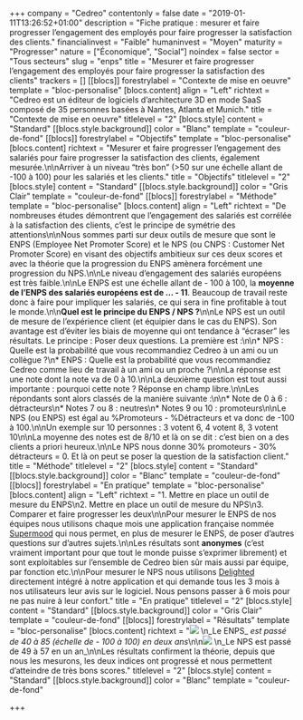 +++
company = "Cedreo"
contentonly = false
date = "2019-01-11T13:26:52+01:00"
description = "Fiche pratique : mesurer et faire progresser l’engagement des employés pour faire progresser la satisfaction des clients."
financialinvest = "Faible"
humaninvest = "Moyen"
maturity = "Progresser"
nature = ["Économique", "Social"]
noindex = false
sector = "Tous secteurs"
slug = "enps"
title = "Mesurer et faire progresser l’engagement des employés pour faire progresser la satisfaction des clients"
trackers = []
[[blocs]]
forestrylabel = "Contexte de mise en oeuvre"
template = "bloc-personalise"
[blocs.content]
align = "Left"
richtext = "Cedreo est un éditeur de logiciels d’architecture 3D en mode SaaS composé de 35 personnes basées à Nantes, Atlanta et Munich."
title = "Contexte de mise en oeuvre"
titlelevel = "2"
[blocs.style]
content = "Standard"
[[blocs.style.background]]
color = "Blanc"
template = "couleur-de-fond"
[[blocs]]
forestrylabel = "Objectifs"
template = "bloc-personalise"
[blocs.content]
richtext = "Mesurer et faire progresser l’engagement des salariés pour faire progresser la satisfaction des clients, également mesurée.\n\nArriver à un niveau “très bon” (>50 sur une échelle allant de -100 à 100) pour les salariés et les clients."
title = "Objectifs"
titlelevel = "2"
[blocs.style]
content = "Standard"
[[blocs.style.background]]
color = "Gris Clair"
template = "couleur-de-fond"
[[blocs]]
forestrylabel = "Méthode"
template = "bloc-personalise"
[blocs.content]
align = "Left"
richtext = "De nombreuses études démontrent que l’engagement des salariés est corrélée à la satisfaction des clients, c’est le principe de symétrie des attentions\n\nNous sommes parti sur deux outils de mesure que sont le ENPS (Employee Net Promoter Score) et le NPS (ou CNPS : Customer Net Promoter Score) en visant des objectifs ambitieux sur ces deux scores et avec la théorie que la progression du ENPS amènera forcément une progression du NPS.\n\nLe niveau d’engagement des salariés européens est très faible.\n\nLe ENPS est une échelle allant de - 100 à 100, la **moyenne de l’ENPS des salariés européens est de … - 11**. Beaucoup de travail reste donc à faire pour impliquer les salariés, ce qui sera in fine profitable à tout le monde.\n\n**Quel est le principe du ENPS / NPS ?**\n\nLe NPS est un outil de mesure de l’expérience client (et équipier dans le cas du ENPS). Son avantage est d’éviter les biais de moyenne qui ont tendance à “écraser” les résultats. Le principe : Poser deux questions. La première est :\n\n* NPS : Quelle est la probabilité que vous recommandiez Cedreo à un ami ou un collègue ?\n* ENPS : Quelle est la probabilité que vous recommandiez Cedreo comme lieu de travail à un ami ou un proche ?\n\nLa réponse est une note dont la note va de 0 à 10.\n\nLa deuxième question est tout aussi importante : pourquoi cette note ? Réponse en champ libre.\n\nLes répondants sont alors classés de la manière suivante :\n\n* Note de 0 à 6 : détracteurs\n* Notes 7 ou 8 : neutres\n* Notes 9 ou 10 : promoteurs\n\nLe NPS (ou ENPS) est égal au %Promoteurs - %Détracteurs et va donc de -100 à 100.\n\nUn exemple sur 10 personnes : 3 votent 6, 4 votent 8, 3 votent 10\n\nLa moyenne des notes est de 8/10 et là on se dit : c’est bien on a des clients a priori heureux.\n\nLe NPS nous donne 30% promoteurs - 30% détracteurs = 0. Et là on peut se poser la question de la satisfaction client."
title = "Méthode"
titlelevel = "2"
[blocs.style]
content = "Standard"
[[blocs.style.background]]
color = "Blanc"
template = "couleur-de-fond"
[[blocs]]
forestrylabel = "En pratique"
template = "bloc-personalise"
[blocs.content]
align = "Left"
richtext = "1. Mettre en place un outil de mesure du ENPS\n2. Mettre en place un outil de mesure du NPS\n3. Comparer et faire progresser les deux\n\nPour mesurer le ENPS de nos équipes nous utilisons chaque mois une application française nommée [Supermood](https://supermood.fr/) qui nous permet, en plus de mesurer le ENPS, de poser d’autres questions sur d’autres sujets.\n\nLes résultats sont **anonymes** (c’est vraiment important pour que tout le monde puisse s’exprimer librement) et sont exploitables sur l’ensemble de Cedreo bien sûr mais aussi par équipe, par fonction etc.\n\nPour mesurer le NPS nous utilisons [Delighted](https://delighted.com/) directement intégré à notre application et qui demande tous les 3 mois à nos utilisateurs leur avis sur le logiciel. Nous pensons passer à 6 mois pour ne pas nuire à leur confort."
title = "En pratique"
titlelevel = "2"
[blocs.style]
content = "Standard"
[[blocs.style.background]]
color = "Gris Clair"
template = "couleur-de-fond"
[[blocs]]
forestrylabel = "Résultats"
template = "bloc-personalise"
[blocs.content]
richtext = "![](/uploads/cedreo_enps.png)  \n_Le ENPS_ _est passé de 40 à 85 (échelle de - 100 à 100) en deux ans_\n\n![](/uploads/cedreo_nps.png)  \n_Le NPS est passé de 49 à 57 en un an_\n\nLes résultats confirment la théorie, depuis que nous les mesurons, les deux indices ont progressé et nous permettent d’atteindre de très bons scores."
titlelevel = "2"
[blocs.style]
content = "Standard"
[[blocs.style.background]]
color = "Blanc"
template = "couleur-de-fond"

+++
